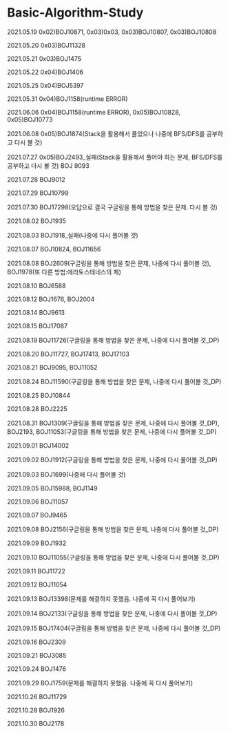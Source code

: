 # Basic-Algorithm-Study

2021.05.19 0x02)BOJ10871, 0x03)0x03, 0x03)BOJ10807, 0x03)BOJ10808

2021.05.20 0x03)BOJ11328

2021.05.21 0x03)BOJ1475

2021.05.22 0x04)BOJ1406

2021.05.25 0x04)BOJ5397

2021.05.31 0x04)BOJ1158(runtime ERROR)

2021.06.06 0x04)BOJ1158(runtime ERROR), 0x05)BOJ10828, 0x05)BOJ10773

2021.06.08 0x05)BOJ1874(Stack을 활용해서 풀었으나 나중에 BFS/DFS를 공부하고 다시 볼 것)

2021.07.27 0x05)BOJ2493_실패(Stack을 활용해서 풀어야 하는 문제, BFS/DFS를 공부하고 다시 볼 것)
           BOJ 9093
           
2021.07.28 BOJ9012

2021.07.29 BOJ10799

2021.07.30 BOJ17298(오답으로 결국 구글링을 통해 방법을 찾은 문제. 다시 볼 것)

2021.08.02 BOJ1935

2021.08.03 BOJ1918_실패(나중에 다시 풀어볼 것)

2021.08.07 BOJ10824, BOJ11656

2021.08.08 BOJ2609(구글링을 통해 방법을 찾은 문제, 나중에 다시 풀어볼 것), BOJ1978(또 다른 방법:에라토스테네스의 체)

2021.08.10 BOJ6588

2021.08.12 BOJ1676, BOJ2004

2021.08.14 BOJ9613

2021.08.15 BOJ17087

2021.08.19 BOJ11726(구글링을 통해 방법을 찾은 문제, 나중에 다시 풀어볼 것_DP)

2021.08.20 BOJ11727, BOJ17413, BOJ17103

2021.08.21 BOJ9095, BOJ11052

2021.08.24 BOJ11590(구글링을 통해 방법을 찾은 문제, 나중에 다시 풀어볼 것_DP)

2021.08.25 BOJ10844

2021.08.28 BOJ2225

2021.08.31 BOJ1309(구글링을 통해 방법을 찾은 문제, 나중에 다시 풀어볼 것_DP), BOJ2193, BOJ11053(구글링을 통해 방법을 찾은 문제, 나중에 다시 풀어볼 것_DP)

2021.09.01 BOJ14002

2021.09.02 BOJ1912(구글링을 통해 방법을 찾은 문제, 나중에 다시 풀어볼 것_DP)

2021.09.03 BOJ1699(나중에 다시 풀어볼 것)

2021.09.05 BOJ15988, BOJ1149

2021.09.06 BOJ11057

2021.09.07 BOJ9465

2021.09.08 BOJ2156(구글링을 통해 방법을 찾은 문제, 나중에 다시 풀어볼 것_DP)

2021.09.09 BOJ1932

2021.09.10 BOJ11055(구글링을 통해 방법을 찾은 문제, 나중에 다시 풀어볼 것_DP)

2021.09.11 BOJ11722

2021.09.12 BOJ11054

2021.09.13 BOJ13398(문제를 해결하지 못했음. 나중에 꼭 다시 풀어보기)

2021.09.14 BOJ2133(구글링을 통해 방법을 찾은 문제, 나중에 다시 풀어볼 것_DP)

2021.09.15 BOJ17404(구글링을 통해 방법을 찾은 문제, 나중에 다시 풀어볼 것_DP)

2021.09.16 BOJ2309

2021.09.21 BOJ3085

2021.09.24 BOJ1476

2021.09.29 BOJ1759(문제를 해결하지 못했음. 나중에 꼭 다시 풀어보기)

2021.10.26 BOJ11729

2021.10.28 BOJ1926

2021.10.30 BOJ2178
